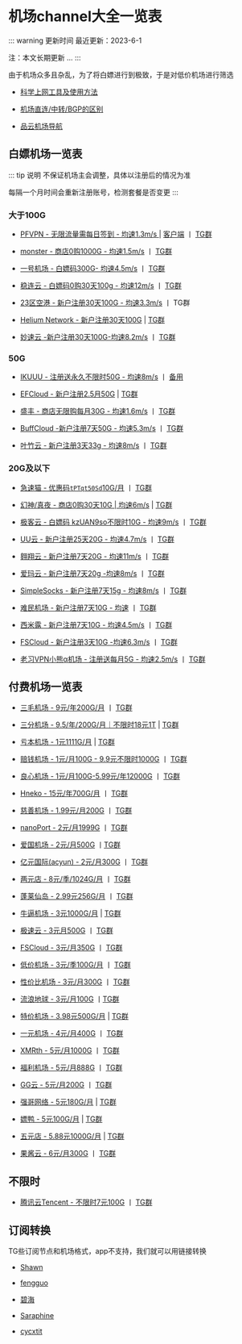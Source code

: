 # 机场channel大全一览表

::: warning 更新时间
最近更新：2023-6-1

注：本文长期更新 ...
:::

由于机场众多且杂乱，为了将白嫖进行到极致，于是对低价机场进行筛选


* [科学上网工具及使用方法](../proxy/)

* [机场直连/中转/BGP的区别](https://baiyunju.cc/9413)

* [品云机场导航](https://52.mk/)


## 白嫖机场一览表

::: tip 说明
不保证机场主会调整，具体以注册后的情况为准

每隔一个月时间会重新注册账号，检测套餐是否变更
:::


### 大于100G

* [PFVPN - 无限流量需每日签到 - 均速1.3m/s ](http://pfvpn.xyz/) | [客户端](https://apdw.pfvpn.app/tw/tg5) 丨 [TG群](https://t.me/pfvpn) 

* [monster - 商店0购1000G - 均速1.5m/s](https://baipiao.monster/) 丨 [TG群](https://t.me/bpmonsterchannel)

* [一号机场 - 白嫖码300G- 均速4.5m/s](http://一号机场.com) 丨 [TG群](https://t.me/yihaopd)

* [稳连云 - 白嫖码0购30天100g - 均速12m/s](https://xn--9kqq77hqun.com/) 丨 [TG群](https://t.me/wlypd)

* [23区空港 - 新户注册30天100G - 均速3.3m/s](https://ww8.12345.al/) 丨 TG群

* [Helium Network - 新户注册30天100G](https://console.henet.uk/) | [TG群](https://t.me/helium_official)

* [妙速云 -新户注册30天100G-均速8.2m/s](https://spcloud.info/) 丨 [TG群](https://t.me/spcloud_group)






### 50G

* [IKUUU - 注册送永久不限时50G - 均速8m/s](https://ikuuu.eu/) 丨 [备用](https://ikuuu.uk/)

* [EFCloud - 新户注册2.5月50G](https://www.efcloud.cc/) | [TG群](https://t.me/efcloud)

* [盛丰 - 商店无限购每月30G - 均速1.6m/s](https://xn--iiq540h.com/) 丨 [TG群](https://t.me/sfjsq1)


* [BuffCloud -新户注册7天50G - 均速5.3m/s](https://www.buffcloud.icu)  丨 [TG群](https://t.me/BuffCloud_channel)

* [叶竹云 - 新户注册3天33g - 均速8m/s](https://dayezhu.xyz/) 丨 [TG群](https://t.me/yezhucloud)







### 20G及以下

* [急速猫 - 优惠码`tPTqt50Sd`10G/月](https://www.catsvpn.top/) 丨 [TG群](https://t.me/+wGdw6TSeJ31lYmQ1)

* [幻神/真夜 - 商店0购30天10G | 均速6m/s](https://www.zhenye.life) | [TG群](https://t.me/vpnzhenye)

* [极客云 - 白嫖码 kzUAN9so不限时10G - 均速9m/s](https://jikeyun.icu/) 丨 [TG群](https://t.me/pdjky)



* [UU云 - 新户注册25天20G - 均速4.7m/s](https://www.uuyu.me/) 丨 [TG群](https://t.me/uuyun)

* [翱翔云 - 新户注册7天20G - 均速11m/s](https://www.aoxiangyun.win/) 丨 [TG群](https://t.me/aoxiang01)

* [爱玛云 - 新户注册7天20g -均速8m/s](https://www.aimacloud.info/) 丨 [TG群](https://t.me/aimacloud)

* [SimpleSocks - 新户注册7天15g - 均速8m/s](https://simplesocks.pro/) 丨 [TG群](https://t.me/simplesocks_chat)

* [难民机场 - 新户注册7天10G - 均速](https://nanmin.xyz/) 丨 [TG群](https://t.me/nanminchat)

* [西米露 - 新户注册7天10G - 均速4.5m/s](https://ximellu.com/) 丨 [TG群](https://t.me/XimelluOfficialChat)


* [FSCloud - 新户注册3天10G -均速6.3m/s](https://dash.996cloud.top/) 丨 [TG群](https://t.me/fscloud2)

* [老习VPN小熊α机场 - 注册送每月5G - 均速2.5m/s](https://dh.timeswath.uk/) 丨 [TG群](https://t.me/limccloud)






## 付费机场一览表


* [三毛机场 - 9元/年200G/月](https://xn--ehqx7tcnnope.com/) 丨 [TG群](https://t.me/sanmaojichang)

* [三分机场 - 9.5/年/200G/月｜不限时18元1T](https://三分机场.xyz/) | [TG群](https://t.me/sanfenjichanggroup)

* [亏本机场 - 1元1111G/月](https://亏本机场.com/) | [TG群](https://t.me/kuibenjichang)

* [赔钱机场 - 1元/月100G - 9.9元不限时1000G](https://xn--mes358aby2apfg.com/) 丨 [TG群](https://t.me/peiqianjic)

* [良心机场 - 1元/月100G-5.99元/年12000G](https://xn--mes91r2ng7p4a.com/) 丨 [TG群](https://t.me/liangxinjc)

* [Hneko - 15元/年700G/月](http://hneko.site/) 丨 [TG群](https://t.me/Hnekooo)

* [慈善机场 - 1.99元/月200G](https://xn--30rs3bu7r87f.com/) 丨 [TG群](https://t.me/cishanjichang)



* [nanoPort - 2元/月1999G](https://xn--mes58x2tdf63d.com/) 丨 [TG群](https://t.me/nekoport)

* [爱国机场 - 2元/月500G](https://爱国机场.com/) 丨[TG群](https://t.me/aiguojichang_group)

* [亿元国际(acyun) - 2元/月300G](https://acyun.cf/) 丨 [TG群](https://t.me/acyun1)

* [两元店 - 8元/季/1024G/月](https://xn--5hqx9equq.com/) 丨 [TG群](https://t.me/xn5hqx9equq)

* [蓬莱仙岛 - 2.99元256G/月](https://peland.top/) 丨 [TG群](https://t.me/pelandchat)




* [牛逼机场 - 3元1000G/月](https://牛逼机场.com/) | [TG群](https://t.me/niupijichang)

* [极速云 - 3元月500G](http://jisuyun.me) 丨 [TG群](https://t.me/jisuyun)

* [FSCloud - 3元/月350G](https://dash.fscloud.cc/) 丨 [TG群](https://t.me/fscloud2)

* [低价机场 - 3元/季100G/月](https://xn--6nq0hk9tdjr.com/) 丨 [TG群](https://t.me/+4sC_xezLo1lkY2Zl)

* [性价比机场 - 3元/月300G](https://xingjiabijichang.com/) 丨 [TG群](https://t.me/xingjiabijichang)

* [流浪地球 - 3元/月100G](https://liulangdiqiu.cc) 丨[TG群](https://t.me/liulangdiqiu_cc)

* [特价机场 - 3.98元500G/月](https://特价机场.com/) | [TG群](https://t.me/TJJC66)




* [一元机场 - 4元/月400G](https://xn--4gq62f52gdss.com/) 丨 [TG群](https://t.me/yyjc_channel)

* [XMRth - 5元/月1000G](https://xmrth.vip/) 丨 [TG群](https://t.me/xmrth)

* [福利机场 - 5元/月888G](https://ful.fjkl00113.uk/) 丨 [TG群](https://t.me/+AXLtcs_DtJtkODM0)

* [GG云 - 5元/月200G](https://ggcloud.cc/) 丨 [TG群](https://t.me/GGyun0)

* [强哥网络 - 5元180G/月](https://qianggewangluo.com/) | [TG群](https://t.me/qianggewangluo_com)

* [嫖鸭 - 5元100G/月](https://嫖鸭.com/) | [TG群](https://t.me/piaoya)

* [五元店 - 5.88元1000G/月](http://www.wuyuandianpu.com/) | [TG群](https://t.me/+TW0T-eMh_JVlODZl)



* [果酱云 - 6元/月300G](https://gj6.top/) 丨 [TG群](https://t.me/guojiangyun)










## 不限时

* [腾讯云Tencent - 不限时7元100G](https://www.tencent.cfd/) 丨 [TG群](https://t.me/tencent_cfd)





## 订阅转换

TG些订阅节点和机场格式，app不支持，我们就可以用链接转换

* [Shawn](https://dove.589669.xyz/web)

* [fengguo](https://sub.feng666.tk/)

* [碧海](https://sub.bihai.cf/)

* [Saraphine](https://sub.saraphine.cf/)

* [cycxtit](https://subs.cycxtit.ga/)
